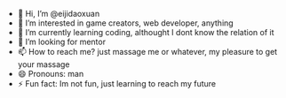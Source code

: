 - 👋 Hi, I’m @eijidaoxuan
- 👀 I’m interested in game creators, web developer, anything
- 🌱 I’m currently learning coding, althought I dont know the relation of it
- 💞️ I’m looking for mentor 
- 📫 How to reach me? just massage me or whatever, my pleasure to get your massage 
- 😄 Pronouns: man
- ⚡ Fun fact: Im not fun, just learning to reach my future

<!---
eijidaoxuan/eijidaoxuan is a ✨ special ✨ repository because its `README.md` (this file) appears on your GitHub profile.
You can click the Preview link to take a look at your changes.
--->
